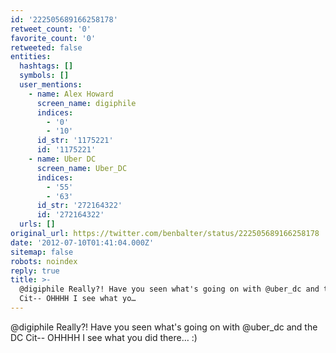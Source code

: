 ```yaml
---
id: '222505689166258178'
retweet_count: '0'
favorite_count: '0'
retweeted: false
entities:
  hashtags: []
  symbols: []
  user_mentions:
    - name: Alex Howard
      screen_name: digiphile
      indices:
        - '0'
        - '10'
      id_str: '1175221'
      id: '1175221'
    - name: Uber DC
      screen_name: Uber_DC
      indices:
        - '55'
        - '63'
      id_str: '272164322'
      id: '272164322'
  urls: []
original_url: https://twitter.com/benbalter/status/222505689166258178
date: '2012-07-10T01:41:04.000Z'
sitemap: false
robots: noindex
reply: true
title: >-
  @digiphile Really?! Have you seen what's going on with @uber_dc and the DC
  Cit-- OHHHH I see what yo…
---
```


@digiphile Really?! Have you seen what's going on with @uber_dc and the DC Cit-- OHHHH I see what you did there… :)